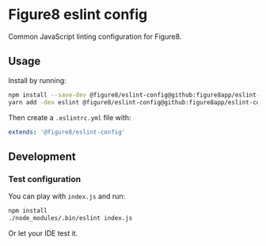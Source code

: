 # Figure8 eslint config

Common JavaScript linting configuration for Figure8.

## Usage

Install by running:

```bash
npm install --save-dev @figure8/eslint-config@github:figure8app/eslint-config
yarn add -dev eslint @figure8/eslint-config@github:figure8app/eslint-config
```

Then create a `.eslintrc.yml` file with:

```yaml
extends: '@figure8/eslint-config'
```

## Development

### Test configuration

You can play with `index.js` and run:

```bash
npm install
./node_modules/.bin/eslint index.js
```

Or let your IDE test it.
